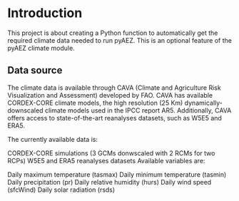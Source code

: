 # Introduction
This project is about creating a Python function to automatically get the required climate data needed to run pyAEZ. This is an optional feature of the pyAEZ climate module. 

## Data source
The climate data is available through CAVA (Climate and Agriculture Risk Visualization and Assessment) developed by FAO.
CAVA has available CORDEX-CORE climate models, the high resolution (25 Km) dynamically-downscaled climate models used in the IPCC report AR5. Additionally, CAVA  offers access to state-of-the-art reanalyses datasets, such as W5E5 and ERA5.

The currently available data is:

CORDEX-CORE simulations (3 GCMs donwscaled with 2 RCMs for two RCPs)
W5E5 and ERA5 reanalyses datasets
Available variables are:

Daily maximum temperature (tasmax)
Daily minimum temperature (tasmin)
Daily precipitation (pr)
Daily relative humidity (hurs)
Daily wind speed (sfcWind)
Daily solar radiation (rsds)

